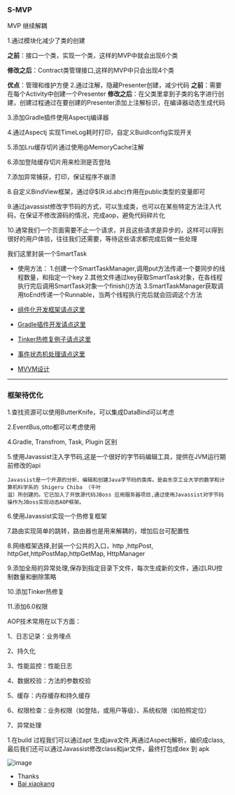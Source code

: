 ### S-MVP
MVP 继续解耦




1.通过模块化减少了类的创建

  **之前**：接口一个类，实现一个类，这样的MVP中就会出现6个类
  
  **修改之后**：Contract类管理接口,这样的MVP中只会出现4个类
  
  **优点**：管理和维护方便
2.通过注解，隐藏Presenter创建，减少代码
  **之前**：需要在每个Activity中创建一个Presenter
  **修改之后**：在父类里拿到子类的名字进行创建，创建过程通过在要创建的Presenter添加上注解标识，在编译器动态生成代码


3.添加Gradle插件使用Aspectj编译器

4.通过Aspectj 实现TimeLog耗时打印，自定义Buidlconfig实现开关

5.添加Lru缓存切片通过使用@MemoryCache注解

6.添加登陆缓存切片用来检测是否登陆

7.添加异常捕获，打印，保证程序不崩溃

8.自定义BindView框架，通过@$(R.id.abc)作用在public类型的变量即可

9.通过javassist修改字节码的方式，可以生成类，也可以在某些特定方法注入代码，在保证不修改源码的情况，完成aop，避免代码碎片化

10.通常我们一个页面需要不止一个请求，并且这些请求是异步的，这样可以得到很好的用户体验，往往我们还需要，等待这些请求都完成后做一些处理

   我们这里封装一个SmartTask
   
   - 使用方法：
      1.创建一个SmartTaskManager,调用put方法传递一个要同步的线程数量，和指定一个key
      2.其他文件通过key获取SmartTask对象，在各线程执行完后调用SmartTask对象一个finish()方法
      3.SmartTaskManager获取调用toEnd传递一个Runnable，当两个线程执行完后就会回调这个方法
      
  

- [组件化开发框架请点这里](https://github.com/UCodeUStory/ComponentDevelopment)
- [Gradle插件开发请点这里](https://github.com/UCodeUStory/GradlePlugin)
- [Tinker热修复例子请点这里](https://github.com/UCodeUStory/TinkerDemo)
- [事件状态机处理请点这里](https://github.com/UCodeUStory/StateMachine)
- [MVVM设计](https://github.com/UCodeUStory/MVVM)

****
### **框架待优化**


1.查找资源可以使用ButterKnife，可以集成DataBind可以考虑

2.EventBus,otto都可以考虑使用

4.Gradle, Transfrom, Task, Plugin 区别

5.使用Javassist注入字节码,这是一个很好的字节码编辑工具，提供在JVM运行期前修改的api
    
    Javassist是一个开源的分析、编辑和创建Java字节码的类库。是由东京工业大学的数学和计算机科学系的 Shigeru Chiba （千叶
    滋）所创建的。它已加入了开放源代码JBoss 应用服务器项目,通过使用Javassist对字节码操作为JBoss实现动态AOP框架。
6.使用Javassist实现一个热修复框架

    
7.路由实现简单的跳转，路由器也是用来解耦的，增加后台可配置性

8.网络框架选择,封装一个公共的入口，http ,httpPost, httpGet,httpPostMap,httpGetMap,  HttpManager

9.添加全局的异常处理,保存到指定目录下文件，每次生成新的文件，通过LRU控制数量和删除策略

10.添加Tinker热修复

11.添加6.0权限

AOP技术常用在以下方面：

1、日志记录：业务埋点

2、持久化

3、性能监控：性能日志

4、数据校验：方法的参数校验

5、缓存：内存缓存和持久缓存

6、权限检查：业务权限（如登陆，或用户等级）、系统权限（如拍照定位）

7、异常处理


 1.在build 过程我们可以通过apt 生成java文件,再通过Aspectj解析，编织成class,最后我们还可以通过Javassist修改class和jar文件，最终打包成dex 到 apk
 
 ![image](https://github.com/UCodeUStory/S-MVP/blob/master/pic.png)


 - Thanks
 - [Bai xiaokang]()
